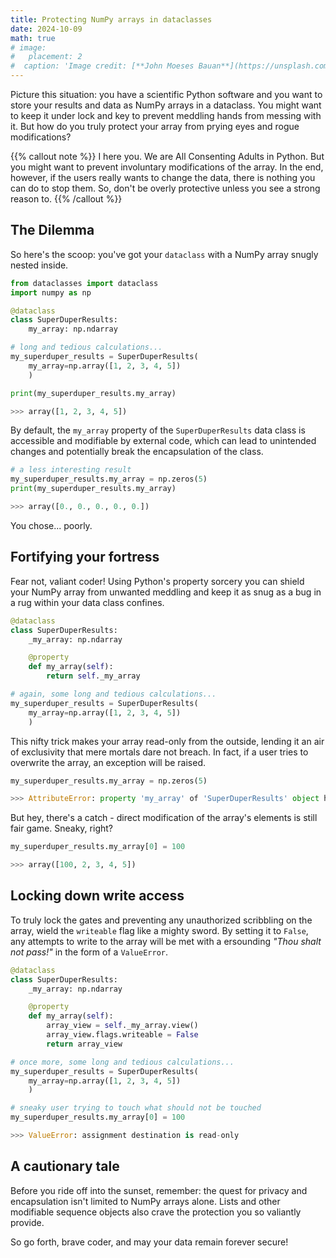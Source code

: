 ```yaml
---
title: Protecting NumPy arrays in dataclasses
date: 2024-10-09
math: true
# image:
#   placement: 2
#  caption: 'Image credit: [**John Moeses Bauan**](https://unsplash.com/photos/OGZtQF8iC0g)'
---
```


Picture this situation: you have a scientific Python software and you want to store your results and data as NumPy arrays in a dataclass.
You might want to keep it under lock and key to prevent meddling hands from messing with it.
But how do you truly protect your array from prying eyes and rogue modifications?

{{% callout note %}}
I here you. We are All Consenting Adults in Python. But you might want to prevent involuntary modifications of the array. In the end, however, if the users really wants to change the data, there is nothing you can do to stop them. So, don't be overly protective unless you see a strong reason to.
{{% /callout %}}

## The Dilemma

So here's the scoop: you've got your `dataclass` with a NumPy array snugly nested inside.

```python
from dataclasses import dataclass
import numpy as np

@dataclass
class SuperDuperResults:
    my_array: np.ndarray

# long and tedious calculations...
my_superduper_results = SuperDuperResults(
    my_array=np.array([1, 2, 3, 4, 5])
    )

print(my_superduper_results.my_array)

>>> array([1, 2, 3, 4, 5])
```

By default, the `my_array` property of the `SuperDuperResults` data class is accessible and modifiable by external code, which can lead to unintended changes and potentially break the encapsulation of the class.

```python
# a less interesting result
my_superduper_results.my_array = np.zeros(5)
print(my_superduper_results.my_array)

>>> array([0., 0., 0., 0., 0.])
```

You chose... poorly.

## Fortifying your fortress

Fear not, valiant coder! Using Python's property sorcery you can shield your NumPy array from unwanted meddling and keep it as snug as a bug in a rug within your data class confines.

```python
@dataclass
class SuperDuperResults:
    _my_array: np.ndarray

    @property
    def my_array(self):
        return self._my_array

# again, some long and tedious calculations...
my_superduper_results = SuperDuperResults(
    my_array=np.array([1, 2, 3, 4, 5])
    )
```

This nifty trick makes your array read-only from the outside, lending it an air of exclusivity that mere mortals dare not breach.
In fact, if a user tries to overwrite the array, an exception will be raised.

```python
my_superduper_results.my_array = np.zeros(5)

>>> AttributeError: property 'my_array' of 'SuperDuperResults' object has no setter
```

But hey, there's a catch - direct modification of the array's elements is still fair game.
Sneaky, right?

```python
my_superduper_results.my_array[0] = 100

>>> array([100, 2, 3, 4, 5])
```

## Locking down write access

To truly lock the gates and preventing any unauthorized scribbling on the array, wield the `writeable` flag like a mighty sword.
By setting it to `False`, any attempts to write to the array will be met with a ersounding _"Thou shalt not pass!"_ in the form of a `ValueError`.

```python
@dataclass
class SuperDuperResults:
    _my_array: np.ndarray

    @property
    def my_array(self):
        array_view = self._my_array.view()
        array_view.flags.writeable = False
        return array_view

# once more, some long and tedious calculations...
my_superduper_results = SuperDuperResults(
    my_array=np.array([1, 2, 3, 4, 5])
    )

# sneaky user trying to touch what should not be touched
my_superduper_results.my_array[0] = 100

>>> ValueError: assignment destination is read-only
```

## A cautionary tale

Before you ride off into the sunset, remember: the quest for privacy and encapsulation isn't limited to NumPy arrays alone.
Lists and other modifiable sequence objects also crave the protection you so valiantly provide.

So go forth, brave coder, and may your data remain forever secure!
